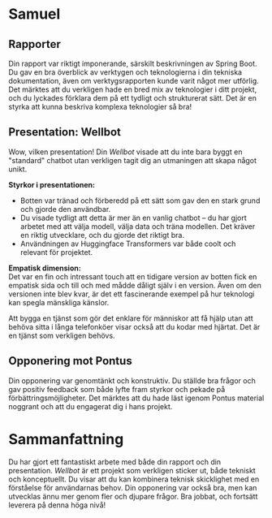 # Samuel

## Rapporter

Din rapport var riktigt imponerande, särskilt beskrivningen av Spring Boot. Du gav en bra överblick av verktygen och teknologierna i din tekniska dokumentation, även om verktygsrapporten kunde varit något mer utförlig. Det märktes att du verkligen hade en bred mix av teknologier i ditt projekt, och du lyckades förklara dem på ett tydligt och strukturerat sätt. Det är en styrka att kunna beskriva komplexa teknologier så bra!

## Presentation: Wellbot

Wow, vilken presentation! Din _Wellbot_ visade att du inte bara byggt en "standard" chatbot utan verkligen tagit dig an utmaningen att skapa något unikt.

**Styrkor i presentationen:**

- Botten var tränad och förberedd på ett sätt som gav den en stark grund och gjorde den användbar.
- Du visade tydligt att detta är mer än en vanlig chatbot – du har gjort arbetet med att välja modell, välja data och träna modellen. Det kräver en riktig utvecklare, och du gjorde det riktigt bra.
- Användningen av Huggingface Transformers var både coolt och relevant för projektet.

**Empatisk dimension:**  
Det var en fin och intressant touch att en tidigare version av botten fick en empatisk sida och till och med mådde dåligt själv i en version. Även om den versionen inte blev kvar, är det ett fascinerande exempel på hur teknologi kan spegla mänskliga känslor.

Att bygga en tjänst som gör det enklare för människor att få hjälp utan att behöva sitta i långa telefonköer visar också att du kodar med hjärtat. Det är en tjänst som verkligen behövs.

## Opponering mot Pontus

Din opponering var genomtänkt och konstruktiv. Du ställde bra frågor och gav positiv feedback som både lyfte fram styrkor och pekade på förbättringsmöjligheter. Det märktes att du hade läst igenom Pontus material noggrant och att du engagerat dig i hans projekt.

# Sammanfattning

Du har gjort ett fantastiskt arbete med både din rapport och din presentation. _Wellbot_ är ett projekt som verkligen sticker ut, både tekniskt och konceptuellt. Du visar att du kan kombinera teknisk skicklighet med en förståelse för användarnas behov. Din opponering var också bra, men kan utvecklas ännu mer genom fler och djupare frågor. Bra jobbat, och fortsätt leverera på denna höga nivå!
